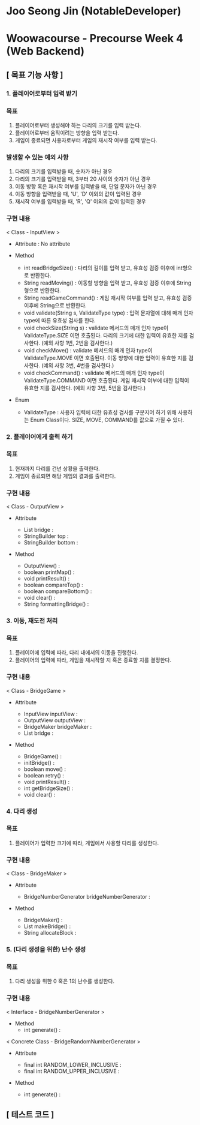 # Joo Seong Jin (NotableDeveloper)
# Woowacourse - Precourse Week 4 (Web Backend)

## [ 목표 기능 사항 ]
### 1. 플레이어로부터 입력 받기
### 목표
1) 플레이어로부터 생성해야 하는 다리의 크기를 입력 받는다.
2) 플레이어로부터 움직이려는 방향을 입력 받는다.
3) 게임이 종료되면 사용자로부터 게임의 재시작 여부를 입력 받는다.

### 발생할 수 있는 예외 사항
1) 다리의 크기를 입력받을 때, 숫자가 아닌 경우
2) 다리의 크기를 입력받을 때, 3부터 20 사이의 숫자가 아닌 경우
3) 이동 방향 혹은 재시작 여부를 입력받을 때, 단일 문자가 아닌 경우
4) 이동 방향을 입력받을 때, 'U', 'D' 이외의 값이 입력된 경우
5) 재시작 여부를 입력받을 때, 'R', 'Q' 이외의 값이 입력된 경우


### 구현 내용
< Class - InputView >
- Attribute : No attribute 


- Method
  - int readBridgeSize() : 다리의 길이를 입력 받고, 유효성 검증 이후에 int형으로 반환한다. <br>
  - String readMoving() : 이동할 방향을 입력 받고, 유효성 검증 이후에 String형으로 반환한다. <br>
  - String readGameCommand() : 게임 재시작 여부를 입력 받고, 유효성 검증 이후에 String으로 반환한다. <br>
  - void validate(String s, ValidateType type) : 입력 문자열에 대해 매개 인자 type에 따른 유효성 검사를 한다. <br>
  - void checkSize(String s) : validate 메서드의 매개 인자 type이 ValidateType.SIZE 이면 호출된다. 다리의 크기에 대한 입력이 유효한 지를 검사한다. (예외 사항 1번, 2번을 검사한다.) <br>
  - void checkMove() : validate 메서드의 매개 인자 type이 ValidateType.MOVE 이면 호출된다. 이동 방향에 대한 입력이 유효한 지를 검사한다. (예외 사항 3번, 4번을 검사한다.) <br> 
  - void checkCommand() : validate 메서드의 매개 인자 type이 ValidateType.COMMAND 이면 호출된다. 게임 재시작 여부에 대한 입력이 유효한 지를 검사한다. (예외 사항 3번, 5번을 검사한다.) <br>


- Enum
  - ValidateType : 사용자 입력에 대한 유효성 검사를 구분지어 하기 위해 사용하는 Enum Class이다. SIZE, MOVE, COMMAND를 값으로 가질 수 있다.


### 2. 플레이어에게 출력 하기
### 목표
1) 현재까지 다리를 건넌 상황을 출력한다.
2) 게임이 종료되면 해당 게임의 결과를 출력한다.


### 구현 내용
< Class - OutputView >
- Attribute 
  - List<String> bridge : <br>
  - StringBuilder top : <br>
  - StringBuilder bottom : <br>

- Method
  - OutputView() : <br>
  - boolean printMap() : <br>
  - void printResult() : <br>
  - boolean compareTop() : <br>
  - boolean compareBottom() : <br>
  - void clear() : <br>
  - String formattingBridge() : 


### 3. 이동, 재도전 처리
### 목표
1) 플레이어에 입력에 따라, 다리 내에서의 이동을 진행한다.
2) 플레이어의 입력에 따라, 게임을 재시작할 지 혹은 종료할 지를 결정한다.


### 구현 내용
< Class - BridgeGame >
- Attribute
  - InputView inputView : <br>
  - OutputView outputView : <br>
  - BridgeMaker bridgeMaker : <br>
  - List<String> bridge : <br>

- Method
  - BridgeGame() : <br>
  - initBridge() : <br>
  - boolean move() : <br>
  - boolean retry() : <br>
  - void printResult() : <br>
  - int getBridgeSize() : <br>
  - void clear() : <br>


### 4. 다리 생성
### 목표
1) 플레이어가 입력한 크기에 따라, 게임에서 사용할 다리를 생성한다.


### 구현 내용
< Class - BridgeMaker >
- Attribute
  - BridgeNumberGenerator bridgeNumberGenerator : <br>

- Method
  - BridgeMaker() :
  - List<String> makeBridge() : <br>
  - String allocateBlock : <br>


### 5. (다리 생성을 위한) 난수 생성
### 목표
1) 다리 생성을 위한 0 혹은 1의 난수를 생성한다.


### 구현 내용
< Interface - BridgeNumberGenerator >
- Method
  - int generate() : <br>

< Concrete Class - BridgeRandomNumberGenerator >
- Attribute 
  - final int RANDOM_LOWER_INCLUSIVE : <br> 
  - final int RANDOM_UPPER_INCLUSIVE : <br>

- Method
  - int generate() : <br>

## [ 테스트 코드 ]